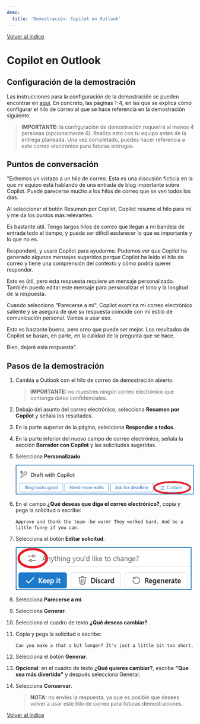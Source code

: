 ```yaml
---
demo:
  title: 'Demostración: Copilot en Outlook'
---
```


[Volver al índice](https://microsoftlearning.github.io/MS-4012-Microsoft-Copilot-Web-Based-Interactive-Experience-for-Executives/)

# Copilot en Outlook

## Configuración de la demostración

Las instrucciones para la configuración de la demostración se pueden encontrar en [aquí](https://microsoft.seismic.com/Link/Content/DCFPQWmT2DMXC8WJjgjP4H44GWXG). En concreto, las páginas 1-4, en las que se explica cómo configurar el hilo de correo al que se hace referencia en la demostración siguiente.

> **IMPORTANTE:** la configuración de demostración requerirá al menos 4 personas (opcionalmente 6). Realiza esto con tu equipo antes de la entrega planeada. Una vez completado, puedes hacer referencia a este correo electrónico para futuras entregas.

## Puntos de conversación

"Echemos un vistazo a un hilo de correo. Esta es una discusión ficticia en la que mi equipo está hablando de una entrada de blog importante sobre Copilot. Puede parecerse mucho a los hilos de correo que se ven todos los días.

Al seleccionar el botón Resumen por Copilot, Copilot resume el hilo para mí y me da los puntos más relevantes.

Es bastante útil. Tengo largos hilos de correo que llegan a mi bandeja de entrada todo el tiempo, y puede ser difícil esclarecer lo que es importante y lo que no es.

Responderé, y usaré Copilot para ayudarme. Podemos ver que Copilot ha generado algunos mensajes sugeridos porque Copilot ha leído el hilo de correo y tiene una comprensión del contexto y cómo podría querer responder.

Esto es útil, pero esta respuesta requiere un mensaje personalizado. También puedo editar este mensaje para personalizar el tono y la longitud de la respuesta.

Cuando selecciono "Parecerse a mí", Copilot examina mi correo electrónico saliente y se asegura de que su respuesta coincide con mi estilo de comunicación personal. Vamos a usar eso.

Esto es bastante bueno, pero creo que puede ser mejor. Los resultados de Copilot se basan, en parte, en la calidad de la pregunta que se hace.

Bien, dejaré esta respuesta".

## Pasos de la demostración

1. Cambia a Outlook con el hilo de correo de demostración abierto.

    > **IMPORTANTE:** no muestres ningún correo electrónico que contenga datos confidenciales.

1. Debajo del asunto del correo electrónico, selecciona **Resumen por Copilot** y señala los resultados.
1. En la parte superior de la página, selecciona **Responder a todos**.
1. En la parte inferior del nuevo campo de correo electrónico, señala la sección **Borrador con Copilot** y las solicitudes sugeridas.
1. Selecciona **Personalizado**.

    ![Captura de pantalla que muestra la opción de solicitud personalizada en Copilot para Outlook.](../Demos/Media/outlook_custom.png)


1. En el campo **¿Qué deseas que diga el correo electrónico?**, copia y pega la solicitud o escribe: 

    ```text
    Approve and thank the team--be warm! They worked hard. And be a little funny if you can.
    ```

1. Selecciona el botón **Editar solicitud**.

    ![Captura de pantalla que muestra la opción editar solicitud en Copilot para Outlook.](../Demos/Media/edit_prompt_outlook.png)

1. Selecciona **Parecerse a mí**.
1. Selecciona **Generar**.
1. Selecciona el cuadro de texto **¿Qué deseas cambiar?** .
1. Copia y pega la solicitud o escribe: 

    ```text
    Can you make a that a bit longer? It's just a little bit too short.
    ```

1. Selecciona el botón **Generar**.  
1. **Opcional**: en el cuadro de texto **¿Qué quieres cambiar?**, escribe **"Que sea más divertido"** y después selecciona Generar.
1. Selecciona **Conservar**.

    > **NOTA:** no envíes la respuesta, ya que es posible que desees volver a usar este hilo de correo para futuras demostraciones.

[Volver al índice](https://microsoftlearning.github.io/MS-4012-Microsoft-Copilot-Web-Based-Interactive-Experience-for-Executives/)
